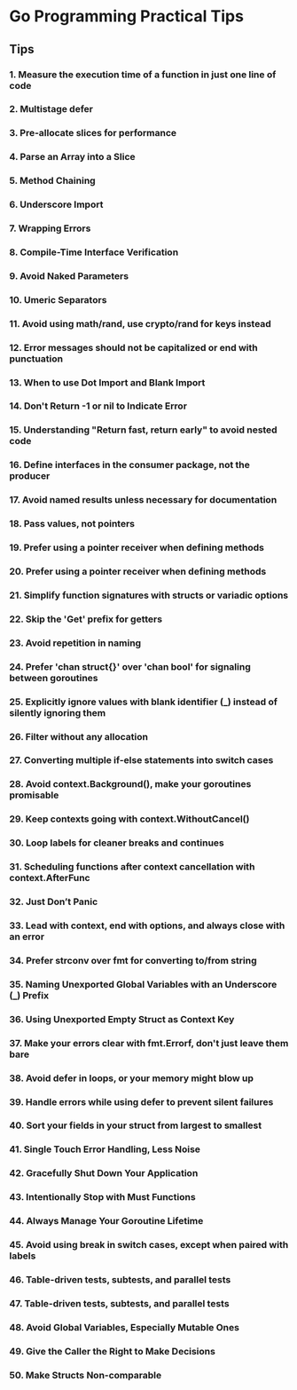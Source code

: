 # Go Programming Practical Tips

## Tips

### 1. Measure the execution time of a function in just one line of code

### 2. Multistage defer

### 3. Pre-allocate slices for performance

### 4. Parse an Array into a Slice

### 5. Method Chaining

### 6. Underscore Import

### 7. Wrapping Errors

### 8. Compile-Time Interface Verification

### 9. Avoid Naked Parameters

### 10. Umeric Separators

### 11. Avoid using math/rand, use crypto/rand for keys instead

### 12. Error messages should not be capitalized or end with punctuation

### 13. When to use Dot Import and Blank Import

### 14. Don't Return -1 or nil to Indicate Error

### 15. Understanding "Return fast, return early" to avoid nested code

### 16. Define interfaces in the consumer package, not the producer

### 17. Avoid named results unless necessary for documentation

### 18. Pass values, not pointers

### 19. Prefer using a pointer receiver when defining methods

### 20. Prefer using a pointer receiver when defining methods

### 21. Simplify function signatures with structs or variadic options

### 22. Skip the 'Get' prefix for getters

### 23. Avoid repetition in naming

### 24. Prefer 'chan struct{}' over 'chan bool' for signaling between goroutines

### 25. Explicitly ignore values with blank identifier (_) instead of silently ignoring them

### 26. Filter without any allocation

### 27. Converting multiple if-else statements into switch cases

### 28. Avoid context.Background(), make your goroutines promisable

### 29. Keep contexts going with context.WithoutCancel()

### 30. Loop labels for cleaner breaks and continues

### 31. Scheduling functions after context cancellation with context.AfterFunc

### 32. Just Don’t Panic

### 33. Lead with context, end with options, and always close with an error

### 34. Prefer strconv over fmt for converting to/from string

### 35. Naming Unexported Global Variables with an Underscore (_) Prefix

### 36. Using Unexported Empty Struct as Context Key

### 37. Make your errors clear with fmt.Errorf, don't just leave them bare

### 38. Avoid defer in loops, or your memory might blow up

### 39. Handle errors while using defer to prevent silent failures

### 40. Sort your fields in your struct from largest to smallest

### 41. Single Touch Error Handling, Less Noise

### 42. Gracefully Shut Down Your Application

### 43. Intentionally Stop with Must Functions

### 44. Always Manage Your Goroutine Lifetime

### 45. Avoid using break in switch cases, except when paired with labels

### 46. Table-driven tests, subtests, and parallel tests

### 47. Table-driven tests, subtests, and parallel tests

### 48. Avoid Global Variables, Especially Mutable Ones

### 49. Give the Caller the Right to Make Decisions

### 50. Make Structs Non-comparable
